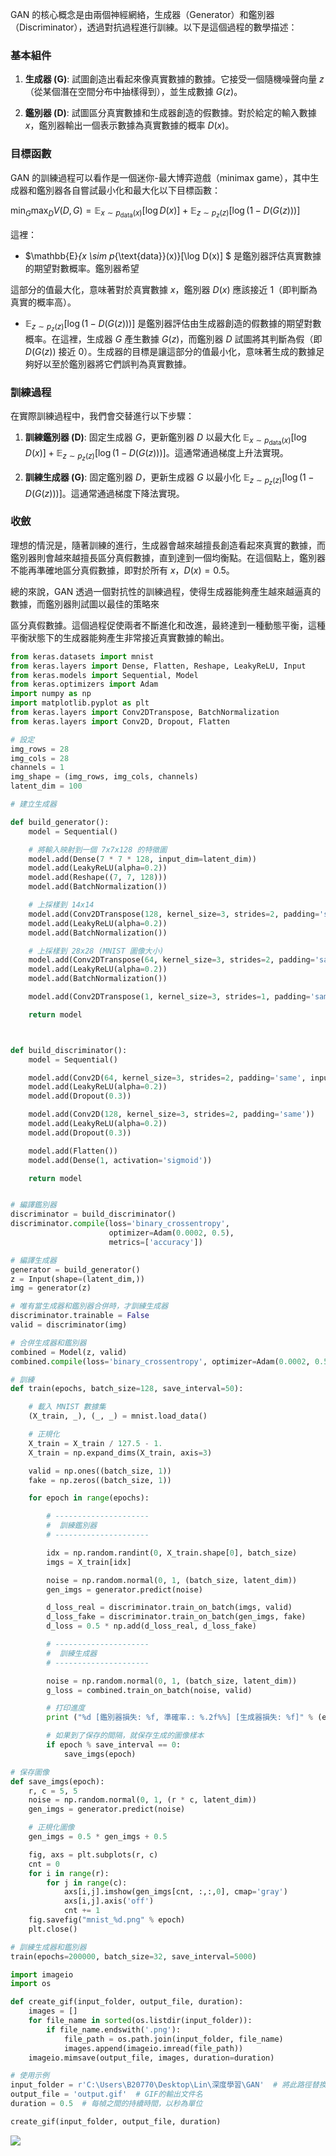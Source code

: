 GAN 的核心概念是由兩個神經網絡，生成器（Generator）和鑑別器（Discriminator），透過對抗過程進行訓練。以下是這個過程的數學描述：

### 基本組件

1. **生成器 (G)**: 試圖創造出看起來像真實數據的數據。它接受一個隨機噪聲向量 $z$（從某個潛在空間分布中抽樣得到），並生成數據 $G(z)$。

2. **鑑別器 (D)**: 試圖區分真實數據和生成器創造的假數據。對於給定的輸入數據 $x$，鑑別器輸出一個表示數據為真實數據的概率 $D(x)$。

### 目標函數

GAN 的訓練過程可以看作是一個迷你-最大博弈遊戲（minimax game），其中生成器和鑑別器各自嘗試最小化和最大化以下目標函數：

$\min_{G} \max_{D} V(D, G) = \mathbb{E}_{x \sim p_{\text{data}}(x)}[\log D(x)] + \mathbb{E}_{z \sim p_{z}(z)}[\log (1 - D(G(z)))]$

這裡：
- $\mathbb{E}_{x \sim p_{\text{data}}(x)}[\log D(x)] $ 是鑑別器評估真實數據的期望對數概率。鑑別器希望

這部分的值最大化，意味著對於真實數據 $x$，鑑別器 $D(x)$ 應該接近 1（即判斷為真實的概率高）。

- $\mathbb{E}_{z \sim p_{z}(z)}[\log (1 - D(G(z)))]$ 是鑑別器評估由生成器創造的假數據的期望對數概率。在這裡，生成器 $G$ 產生數據 $G(z)$，而鑑別器 $D$ 試圖將其判斷為假（即 $D(G(z))$ 接近 0）。生成器的目標是讓這部分的值最小化，意味著生成的數據足夠好以至於鑑別器將它們誤判為真實數據。

### 訓練過程

在實際訓練過程中，我們會交替進行以下步驟：

1. **訓練鑑別器 (D)**: 固定生成器 $G$，更新鑑別器 $D$ 以最大化 $\mathbb{E}_{x \sim p_{\text{data}}(x)}[\log D(x)] + \mathbb{E}_{z \sim p_{z}(z)}[\log (1 - D(G(z)))]$。這通常通過梯度上升法實現。

2. **訓練生成器 (G)**: 固定鑑別器 $D$，更新生成器 $G$ 以最小化 $\mathbb{E}_{z \sim p_{z}(z)}[\log (1 - D(G(z)))]$。這通常通過梯度下降法實現。

### 收斂

理想的情況是，隨著訓練的進行，生成器會越來越擅長創造看起來真實的數據，而鑑別器則會越來越擅長區分真假數據，直到達到一個均衡點。在這個點上，鑑別器不能再準確地區分真假數據，即對於所有 $x$，$D(x) = 0.5$。

總的來說，GAN 透過一個對抗性的訓練過程，使得生成器能夠產生越來越逼真的數據，而鑑別器則試圖以最佳的策略來

區分真假數據。這個過程促使兩者不斷進化和改進，最終達到一種動態平衡，這種平衡狀態下的生成器能夠產生非常接近真實數據的輸出。


```python
from keras.datasets import mnist
from keras.layers import Dense, Flatten, Reshape, LeakyReLU, Input
from keras.models import Sequential, Model
from keras.optimizers import Adam
import numpy as np
import matplotlib.pyplot as plt
from keras.layers import Conv2DTranspose, BatchNormalization
from keras.layers import Conv2D, Dropout, Flatten

# 設定
img_rows = 28
img_cols = 28
channels = 1
img_shape = (img_rows, img_cols, channels)
latent_dim = 100

# 建立生成器

def build_generator():
    model = Sequential()

    # 將輸入映射到一個 7x7x128 的特徵圖
    model.add(Dense(7 * 7 * 128, input_dim=latent_dim))
    model.add(LeakyReLU(alpha=0.2))
    model.add(Reshape((7, 7, 128)))
    model.add(BatchNormalization())

    # 上採樣到 14x14
    model.add(Conv2DTranspose(128, kernel_size=3, strides=2, padding='same'))
    model.add(LeakyReLU(alpha=0.2))
    model.add(BatchNormalization())

    # 上採樣到 28x28 (MNIST 圖像大小)
    model.add(Conv2DTranspose(64, kernel_size=3, strides=2, padding='same'))
    model.add(LeakyReLU(alpha=0.2))
    model.add(BatchNormalization())

    model.add(Conv2DTranspose(1, kernel_size=3, strides=1, padding='same', activation='tanh'))

    return model



def build_discriminator():
    model = Sequential()

    model.add(Conv2D(64, kernel_size=3, strides=2, padding='same', input_shape=img_shape))
    model.add(LeakyReLU(alpha=0.2))
    model.add(Dropout(0.3))

    model.add(Conv2D(128, kernel_size=3, strides=2, padding='same'))
    model.add(LeakyReLU(alpha=0.2))
    model.add(Dropout(0.3))

    model.add(Flatten())
    model.add(Dense(1, activation='sigmoid'))

    return model


# 編譯鑑別器
discriminator = build_discriminator()
discriminator.compile(loss='binary_crossentropy',
                      optimizer=Adam(0.0002, 0.5),
                      metrics=['accuracy'])

# 編譯生成器
generator = build_generator()
z = Input(shape=(latent_dim,))
img = generator(z)

# 唯有當生成器和鑑別器合併時，才訓練生成器
discriminator.trainable = False
valid = discriminator(img)

# 合併生成器和鑑別器
combined = Model(z, valid)
combined.compile(loss='binary_crossentropy', optimizer=Adam(0.0002, 0.5))

# 訓練
def train(epochs, batch_size=128, save_interval=50):

    # 載入 MNIST 數據集
    (X_train, _), (_, _) = mnist.load_data()

    # 正規化
    X_train = X_train / 127.5 - 1.
    X_train = np.expand_dims(X_train, axis=3)

    valid = np.ones((batch_size, 1))
    fake = np.zeros((batch_size, 1))

    for epoch in range(epochs):

        # ---------------------
        #  訓練鑑別器
        # ---------------------

        idx = np.random.randint(0, X_train.shape[0], batch_size)
        imgs = X_train[idx]

        noise = np.random.normal(0, 1, (batch_size, latent_dim))
        gen_imgs = generator.predict(noise)

        d_loss_real = discriminator.train_on_batch(imgs, valid)
        d_loss_fake = discriminator.train_on_batch(gen_imgs, fake)
        d_loss = 0.5 * np.add(d_loss_real, d_loss_fake)

        # ---------------------
        #  訓練生成器
        # ---------------------

        noise = np.random.normal(0, 1, (batch_size, latent_dim))
        g_loss = combined.train_on_batch(noise, valid)

        # 打印進度
        print ("%d [鑑別器損失: %f, 準確率.: %.2f%%] [生成器損失: %f]" % (epoch, d_loss[0], 100*d_loss[1], g_loss))

        # 如果到了保存的間隔，就保存生成的圖像樣本
        if epoch % save_interval == 0:
            save_imgs(epoch)

# 保存圖像
def save_imgs(epoch):
    r, c = 5, 5
    noise = np.random.normal(0, 1, (r * c, latent_dim))
    gen_imgs = generator.predict(noise)

    # 正規化圖像
    gen_imgs = 0.5 * gen_imgs + 0.5

    fig, axs = plt.subplots(r, c)
    cnt = 0
    for i in range(r):
        for j in range(c):
            axs[i,j].imshow(gen_imgs[cnt, :,:,0], cmap='gray')
            axs[i,j].axis('off')
            cnt += 1
    fig.savefig("mnist_%d.png" % epoch)
    plt.close()

# 訓練生成器和鑑別器
train(epochs=200000, batch_size=32, save_interval=5000)

```


```python
import imageio
import os

def create_gif(input_folder, output_file, duration):
    images = []
    for file_name in sorted(os.listdir(input_folder)):
        if file_name.endswith('.png'):
            file_path = os.path.join(input_folder, file_name)
            images.append(imageio.imread(file_path))
    imageio.mimsave(output_file, images, duration=duration)

# 使用示例
input_folder = r'C:\Users\B20770\Desktop\Lin\深度學習\GAN'  # 將此路徑替換為您圖像的存儲位置
output_file = 'output.gif'  # GIF的輸出文件名
duration = 0.5  # 每幀之間的持續時間，以秒為單位

create_gif(input_folder, output_file, duration)
```

![](output.gif)


```python

```
